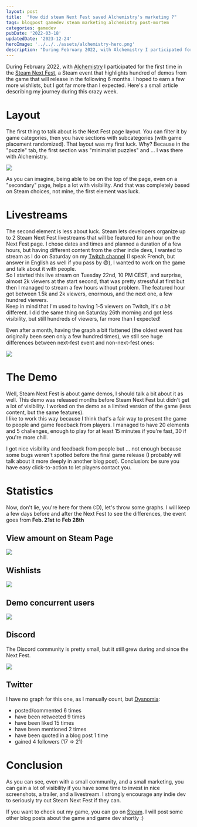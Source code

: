 ```yaml
---
layout: post
title:  "How did steam Next Fest saved Alchemistry's marketing ?"
tags: blogpost gamedev steam marketing alchemistry post-mortem
categories: gamedev
pubDate: '2022-03-18'
updatedDate: '2023-12-24'
heroImage: '../../../assets/alchemistry-hero.png'
description: "During February 2022, with Alchemistry I participated for the first time in the Steam Next Fest. Here's a small article describing my journey during this crazy week."
---
```


During February 2022, with [Alchemistry](https://store.steampowered.com/app/1730540/Alchemistry/) I participated for the first time in the [Steam Next Fest](https://store.steampowered.com/sale/nextfest), a Steam event that highlights hundred of demos from the game that will release in the following 6 months. I hoped to earn a few more wishlists, but I got far more than I expected. Here's a small article describing my journey during this crazy week.

# Layout

The first thing to talk about is the Next Fest page layout. You can filter it by game categories, then you have sections with subcategories (with game placement randomized). That layout was my first luck. Why? Because in the "puzzle" tab, the first section was "minimalist puzzles" and ... I was there with Alchemistry.

![](/assets/img/2022-02-21_185553_store.steampowered.com.webp)

As you can imagine, being able to be on the top of the page, even on a "secondary" page, helps a lot with visibility. And that was completely based on Steam choices, not mine, the first element was luck.

# Livestreams

The second element is less about luck. Steam lets developers organize up to 2 Steam Next Fest livestreams that will be featured for an hour on the Next Fest page. I chose dates and times and planned a duration of a few hours, but having different content from the other indie devs, I wanted to stream as I do on Saturday on my [Twitch channel](https://www.twitch.tv/elanis42) (I speak French, but answer in English as well if you pass by 😄), I wanted to work on the game and talk about it with people.  
So I started this live stream on Tuesday 22nd, 10 PM CEST, and surprise, almost 2k viewers at the start second, that was pretty stressful at first but then I managed to stream a few hours without problem. The featured hour got between 1.5k and 2k viewers, enormous, and the next one, a few hundred viewers.  
Keep in mind that I'm used to having 1-5 viewers on Twitch, it's *a bit* different.
I did the same thing on Saturday 26th morning and got less visibility, but still hundreds of viewers, far more than I expected!

Even after a month, having the graph a bit flattened (the oldest event has originally been seen only a few hundred times), we still see huge differences between next-fest event and non-next-fest ones:

![](/assets/img/2022-03-18_alchemistry-next-fest-events.webp)

# The Demo

Well, Steam Next Fest is about game demos, I should talk a bit about it as well. This demo was released months before Steam Next Fest but didn't get a lot of visibility. I worked on the demo as a limited version of the game (less content, but the same features).  
I like to work this way because I think that's a fair way to present the game to people and game feedback from players.
I managed to have 20 elements and 5 challenges, enough to play for at least 15 minutes if you're fast, 30 if you're more chill.  

I got nice visibility and feedback from people but ... not enough because some bugs weren't spotted before the final game release (I probably will talk about it more deeply in another blog post). Conclusion: be sure you have easy click-to-action to let players contact you.

# Statistics

Now, don't lie, you're here for them (:D), let's throw some graphs. I will keep a few days before and after the Next Fest to see the differences, the event goes from **Feb. 21st** to **Feb 28th**

## View amount on Steam Page

![](/assets/img/2022-02-21_2022-02-28_alchemistry-steam-store-visits.webp)

## Wishlists

![](/assets/img/2022-02-21_2022-02-28_alchemistry-steam-wishlists.webp)

## Demo concurrent users

![](/assets/img/2022-02-21_2022-02-28_alchemistry-demo-concurrent-players.webp)

## Discord

The Discord community is pretty small, but it still grew during and since the Next Fest.

![](/assets/img/2022-02-21_2022-02-28_alchemistry-discord.webp)

## Twitter

I have no graph for this one, as I manually count, but [Dysnomia](https://twitter.com/DysnomiaStudio):
 - posted/commented 6 times
 - have been retweeted 9 times
 - have been liked 15 times
 - have been mentioned 2 times
 - have been quoted in a blog post 1 time
 - gained 4 followers (17 => 21)

# Conclusion

As you can see, even with a small community, and a small marketing, you can gain a lot of visibility if you have some time to invest in nice screenshots, a trailer, and a livestream. I strongly encourage any indie dev to seriously try out Steam Next Fest if they can.  

If you want to check out my game, you can go on [Steam](https://store.steampowered.com/app/1730540/Alchemistry/). I will post some other blog posts about the game and game dev shortly :)